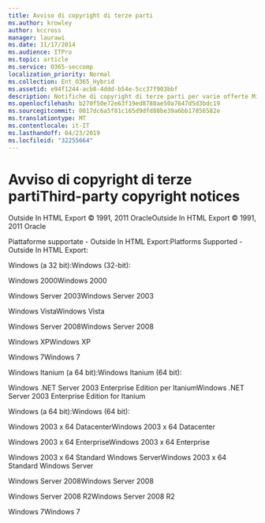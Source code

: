 ```yaml
---
title: Avviso di copyright di terze parti
ms.author: krowley
author: kccross
manager: laurawi
ms.date: 11/17/2014
ms.audience: ITPro
ms.topic: article
ms.service: O365-seccomp
localization_priority: Normal
ms.collection: Ent_O365_Hybrid
ms.assetid: e94f1244-acb8-4ddd-b54e-5cc37f903bbf
description: Notifiche di copyright di terze parti per varie offerte Microsoft
ms.openlocfilehash: b270f50e72e63f19ed8780ae50a7647d5d3bdc19
ms.sourcegitcommit: 0017dc6a5f81c165d9dfd88be39a6bb17856582e
ms.translationtype: MT
ms.contentlocale: it-IT
ms.lasthandoff: 04/23/2019
ms.locfileid: "32255664"
---
```

# <a name="third-party-copyright-notices"></a><span data-ttu-id="90e68-103">Avviso di copyright di terze parti</span><span class="sxs-lookup"><span data-stu-id="90e68-103">Third-party copyright notices</span></span>

<span data-ttu-id="90e68-104">Outside In HTML Export © 1991, 2011 Oracle</span><span class="sxs-lookup"><span data-stu-id="90e68-104">Outside In HTML Export © 1991, 2011 Oracle</span></span>
  
<span data-ttu-id="90e68-105">Piattaforme supportate - Outside In HTML Export:</span><span class="sxs-lookup"><span data-stu-id="90e68-105">Platforms Supported - Outside In HTML Export:</span></span>
  
<span data-ttu-id="90e68-106">Windows (a 32 bit):</span><span class="sxs-lookup"><span data-stu-id="90e68-106">Windows (32-bit):</span></span>
  
<span data-ttu-id="90e68-107">Windows 2000</span><span class="sxs-lookup"><span data-stu-id="90e68-107">Windows 2000</span></span>
  
<span data-ttu-id="90e68-108">Windows Server 2003</span><span class="sxs-lookup"><span data-stu-id="90e68-108">Windows Server 2003</span></span>
  
<span data-ttu-id="90e68-109">Windows Vista</span><span class="sxs-lookup"><span data-stu-id="90e68-109">Windows Vista</span></span>
  
<span data-ttu-id="90e68-110">Windows Server 2008</span><span class="sxs-lookup"><span data-stu-id="90e68-110">Windows Server 2008</span></span>
  
<span data-ttu-id="90e68-111">Windows XP</span><span class="sxs-lookup"><span data-stu-id="90e68-111">Windows XP</span></span>
  
<span data-ttu-id="90e68-112">Windows 7</span><span class="sxs-lookup"><span data-stu-id="90e68-112">Windows 7</span></span>
  
<span data-ttu-id="90e68-113">Windows Itanium (a 64 bit):</span><span class="sxs-lookup"><span data-stu-id="90e68-113">Windows Itanium (64 bit):</span></span>
  
<span data-ttu-id="90e68-114">Windows .NET Server 2003 Enterprise Edition per Itanium</span><span class="sxs-lookup"><span data-stu-id="90e68-114">Windows .NET Server 2003 Enterprise Edition for Itanium</span></span>
  
<span data-ttu-id="90e68-115">Windows (a 64 bit):</span><span class="sxs-lookup"><span data-stu-id="90e68-115">Windows (64 bit):</span></span>
  
<span data-ttu-id="90e68-116">Windows 2003 x 64 Datacenter</span><span class="sxs-lookup"><span data-stu-id="90e68-116">Windows 2003 x 64 Datacenter</span></span>
  
<span data-ttu-id="90e68-117">Windows 2003 x 64 Enterprise</span><span class="sxs-lookup"><span data-stu-id="90e68-117">Windows 2003 x 64 Enterprise</span></span>
  
<span data-ttu-id="90e68-118">Windows 2003 x 64 Standard Windows Server</span><span class="sxs-lookup"><span data-stu-id="90e68-118">Windows 2003 x 64 Standard Windows Server</span></span>
  
<span data-ttu-id="90e68-119">Windows Server 2008</span><span class="sxs-lookup"><span data-stu-id="90e68-119">Windows Server 2008</span></span>
  
<span data-ttu-id="90e68-120">Windows Server 2008 R2</span><span class="sxs-lookup"><span data-stu-id="90e68-120">Windows Server 2008 R2</span></span>
  
<span data-ttu-id="90e68-121">Windows 7</span><span class="sxs-lookup"><span data-stu-id="90e68-121">Windows 7</span></span>
  

